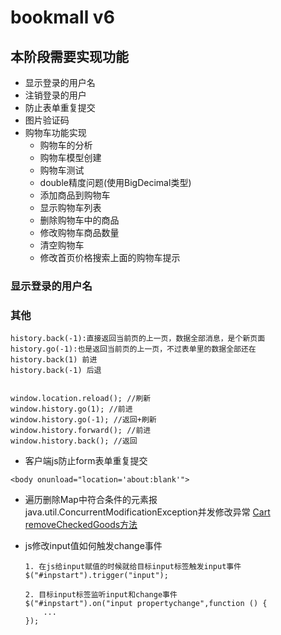 bookmall v6
==

## 本阶段需要实现功能
* 显示登录的用户名
* 注销登录的用户
* 防止表单重复提交
* 图片验证码
* 购物车功能实现
    * 购物车的分析
    * 购物车模型创建
    * 购物车测试
    * double精度问题(使用BigDecimal类型)
    * 添加商品到购物车
    * 显示购物车列表
    * 删除购物车中的商品
    * 修改购物车商品数量
    * 清空购物车
    * 修改首页价格搜索上面的购物车提示


### 显示登录的用户名



### 其他
```text
history.back(-1):直接返回当前页的上一页，数据全部消息，是个新页面
history.go(-1):也是返回当前页的上一页，不过表单里的数据全部还在 
history.back(1) 前进 
history.back(-1) 后退


window.location.reload(); //刷新 
window.history.go(1); //前进 
window.history.go(-1); //返回+刷新 
window.history.forward(); //前进 
window.history.back(); //返回 
```

* 客户端js防止form表单重复提交
```text
<body onunload="location='about:blank'">
```

* 遍历删除Map中符合条件的元素报java.util.ConcurrentModificationException并发修改异常
    [Cart removeCheckedGoods方法](src/com/bookmall/bean/Cart.java)
    
* js修改input值如何触发change事件
    ```text
    1. 在js给input赋值的时候就给目标input标签触发input事件
    $("#inpstart").trigger("input"); 
    
    2. 目标input标签监听input和change事件
    $("#inpstart").on("input propertychange",function () {
        ...
    });
    ```